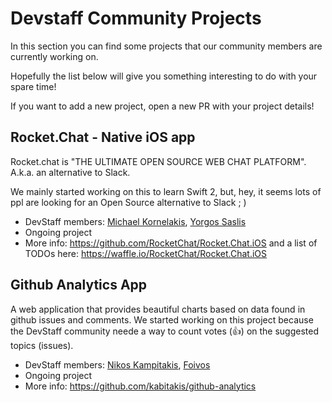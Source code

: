 # Devstaff Community Projects

In this section you can find some projects that our community members are currently working on. 

Hopefully the list below will give you something interesting to do with your spare time!

If you want to add a new project, open a new PR with your project details!

## Rocket.Chat - Native iOS app
Rocket.chat is "THE ULTIMATE OPEN SOURCE WEB CHAT PLATFORM". 
A.k.a. an alternative to Slack. 

We mainly started working on this to learn Swift 2, but, hey, it seems lots of ppl are looking for an Open Source alternative to Slack  ; )

* DevStaff members: [Michael Kornelakis](https://github.com/kormic), [Yorgos Saslis](https://github.com/gsaslis)
* Ongoing project
* More info: https://github.com/RocketChat/Rocket.Chat.iOS and a list of TODOs here: https://waffle.io/RocketChat/Rocket.Chat.iOS

## Github Analytics App
A web application that provides beautiful charts based on data found in github issues and comments. We started working on this project because the DevStaff community neede a way to count votes (:+1:) on the suggested topics (issues).

* DevStaff members: [Nikos Kampitakis](https://github.com/kabitakis), [Foivos](https://github.com/zakkak)
* Ongoing project
* More info: https://github.com/kabitakis/github-analytics
